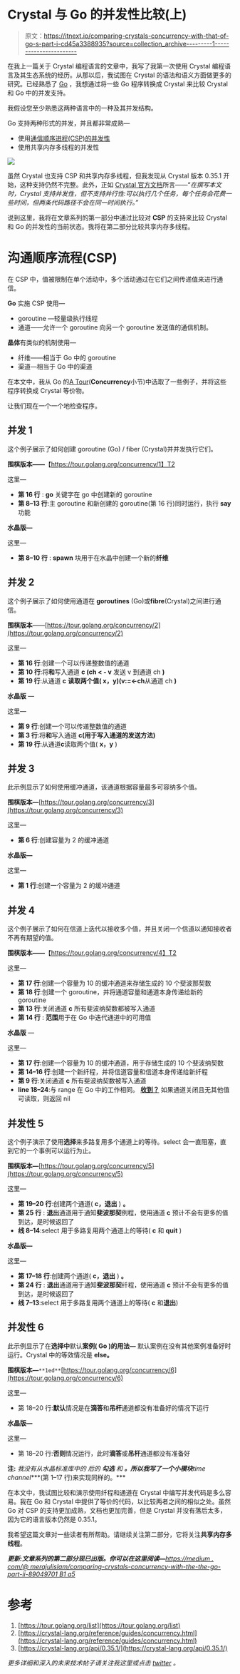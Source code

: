 # Crystal 与 Go 的并发性比较(上)

> 原文：<https://itnext.io/comparing-crystals-concurrency-with-that-of-go-s-part-i-cd45a3388935?source=collection_archive---------1----------------------->

在我上一篇关于 Crystal 编程语言的文章中，我写了我第一次使用 Crystal 编程语言及其生态系统的经历。从那以后，我试图在 Crystal 的语法和语义方面做更多的研究。已经熟悉了 [Go](https://golang.org/) ，我想通过将一些 Go 程序转换成 Crystal 来比较 Crystal 和 Go 中的并发支持。

我假设您至少熟悉这两种语言中的一种及其并发结构。

Go 支持两种形式的并发，并且都非常成熟—

*   使用[通信顺序进程(CSP)的并发性](https://en.wikipedia.org/wiki/Communicating_sequential_processes)
*   使用共享内存多线程的并发性

![](img/4340d170c16f33a3d5b6b8d9b8b54990.png)

虽然 Crystal 也支持 CSP 和共享内存多线程，但我发现从 Crystal 版本 0.35.1 开始，这种支持仍然不完整。此外，正如 [Crystal 官方文档](https://crystal-lang.org/reference/guides/concurrency.html)所言——“*在撰写本文时，Crystal 支持并发性，但不支持并行性:可以执行几个任务，每个任务会花费一些时间，但两条代码路径不会在同一时间执行。”*

说到这里，我将在文章系列的第一部分中通过比较对 **CSP** 的支持来比较 Crystal 和 Go 的并发性的当前状态。我将在第二部分比较共享内存多线程。

# 沟通顺序流程(CSP)

在 CSP 中，值被限制在单个活动中，多个活动通过在它们之间传递值来进行通信。

**Go** 实施 CSP 使用—

*   goroutine —轻量级执行线程
*   通道——允许一个 goroutine 向另一个 goroutine 发送值的通信机制。

**晶体**有类似的机制使用—

*   纤维——相当于 Go 中的 goroutine
*   渠道—相当于 Go 中的渠道

在本文中，我从 Go 的[A Tour](https://tour.golang.org/)(**Concurrency**小节)中选取了一些例子，并将这些程序转换成 Crystal 等价物。

让我们现在一个一个地检查程序。

## 并发 1

这个例子展示了如何创建 goroutine (Go) / fiber (Crystal)并并发执行它们。

**围棋版本——**【https://tour.golang.org/concurrency/1】T2

这里—

*   **第 16 行** : **go** 关键字在 go 中创建新的 goroutine
*   **第 8–13 行**:主 goroutine 和新创建的 goroutine(第 16 行)同时运行，执行 **say** 功能

**水晶版—**

这里—

*   **第 8–10 行** : **spawn** 块用于在水晶中创建一个新的**纤维**

## 并发 2

这个例子展示了如何使用通道在 **goroutines** (Go)或**fibre**(Crystal)之间进行通信。

**围棋版本**——[https://tour.golang.org/concurrency/2](https://tour.golang.org/concurrency/2)

这里—

*   **第 16 行**:创建一个可以传递整数值的通道
*   **第 10 行**:将**和**写入通道 **c (ch < - v** 发送 v 到通道 ch **)**
*   **第 19 行**:从通道 **c** **读取两个值( **x，y**)(v:=<-ch**从通道 ch **)**

**水晶版** —

这里—

*   **第 9 行**:创建一个可以传递整数值的通道
*   **第 3 行**:将**和**写入通道 **c(用于写入通道的发送方法)**
*   **第 19 行**:从通道**c**读取两个值( **x，y** )

## **并发 3**

此示例显示了如何使用缓冲通道，该通道根据容量最多可容纳多个值。

**围棋版本—**[https://tour.golang.org/concurrency/3](https://tour.golang.org/concurrency/3)

这里—

*   **第 6 行**:创建容量为 2 的缓冲通道

**水晶版—**

这里—

*   **第 1 行**:创建一个容量为 2 的缓冲通道

## **并发 4**

这个例子展示了如何在信道上迭代以接收多个值，并且关闭一个信道以通知接收者不再有期望的值。

**围棋版本——**【https://tour.golang.org/concurrency/4】T2

这里—

*   **第 17 行**:创建一个容量为 10 的缓冲通道来存储生成的 10 个斐波那契数
*   **第 18 行**:创建一个 goroutine，并将通道容量和通道本身传递给新的 goroutine
*   **第 13 行**:关闭通道 **c** 所有斐波纳契数都被写入通道
*   **第 14 行** : **范围**用于在 Go 中迭代通道中的可用值

**水晶版** —

这里—

*   **第 17 行**:创建一个容量为 10 的缓冲通道，用于存储生成的 10 个斐波纳契数
*   **第 14–16 行**:创建一个新纤程，并将信道容量和信道本身传递给新纤程
*   **第 9 行**:关闭通道 **c** 所有斐波纳契数被写入通道
*   **line 18–24**:与 range 在 Go 中的工作相同。 [**收到？**](https://crystal-lang.org/api/0.35.1/Channel.html#receive?-instance-method) 如果通道关闭且无其他值可读取，则返回 nil

## 并发性 5

这个例子演示了使用**选择**来多路复用多个通道上的等待。select 会一直阻塞，直到它的一个事例可以运行为止。

**围棋版本—**[https://tour.golang.org/concurrency/5](https://tour.golang.org/concurrency/5)

这里—

*   **第 19–20 行**:创建两个通道( **c，退出** ) **。**
*   **第 25 行** : **退出**通道用于通知**斐波那契**例程，使用通道 **c** 预计不会有更多的值到达，是时候返回了
*   **线 8–14**:select 用于多路复用两个通道上的等待( **c** 和 **quit** )

**水晶版—**

这里—

*   **第 17–18 行**:创建两个通道( **c，退出** ) **。**
*   **第 24 行** : **退出**通道用于通知**斐波那契**纤程，使用通道 **c** 预计不会有更多的值到达，是时候返回了
*   **线 7–13**:select 用于多路复用两个通道上的等待( **c** 和**退出**)

## 并发性 6

此示例显示了在**选择中**默认**案例( **Go** )的用法—** 默认案例在没有其他案例准备好时运行。Crystal 中的等效情况是 **else。**

**围棋版本—**`**1ed**`[https://tour.golang.org/concurrency/6](https://tour.golang.org/concurrency/6)

这里—

*   第 18–20 行:**默认**情况是在**滴答**和**吊杆**通道都没有准备好的情况下运行

**水晶版—**

这里—

*   第 18–20 行:**否则**情况运行，此时**滴答**或**吊杆**通道都没有准备好

**注:** *我没有从水晶标准库中的* *后的* ***勾选*** *和* ***。所以我写了一个小模块****time channel****(第 1–17 行)来实现同样的。***

在本文中，我试图比较和演示使用纤程和通道在 Crystal 中编写并发代码是多么容易。我在 Go 和 Crystal 中提供了等价的代码，以比较两者之间的相似之处。虽然 Go 对 CSP 的支持更加成熟，文档也更加完善，但是 Crystal 并没有落后太多，因为它的语言版本仍然是 0.35.1。

我希望这篇文章对一些读者有所帮助。请继续关注第二部分，它将关注**共享内存多线程**。

***更新:文章系列的第二部分现已出版。你可以在这里阅读—***[*https://medium . com/@ merajulislam/comparing-crystals-concurrency-with-the-the-go-part-ii-89049701 B1 a5*](https://medium.com/@merajulislam/comparing-crystals-concurrency-with-that-of-go-part-ii-89049701b1a5)

# 参考

1.  [https://tour.golang.org/list](https://tour.golang.org/list)
2.  [https://crystal-lang.org/reference/guides/concurrency.html](https://crystal-lang.org/reference/guides/concurrency.html)
3.  [https://crystal-lang.org/api/0.35.1/](https://crystal-lang.org/api/0.35.1/)

*更多详细和深入的未来技术帖子请关注我这里或点击* [*twitter*](https://twitter.com/meraj_enigma) *。*